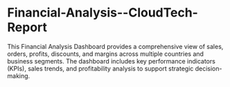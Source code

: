 # Financial-Analysis--CloudTech-Report
This Financial Analysis Dashboard provides a comprehensive view of sales, orders, profits, discounts, and margins across multiple countries and business segments. The dashboard includes key performance indicators (KPIs), sales trends, and profitability analysis to support strategic decision-making.
